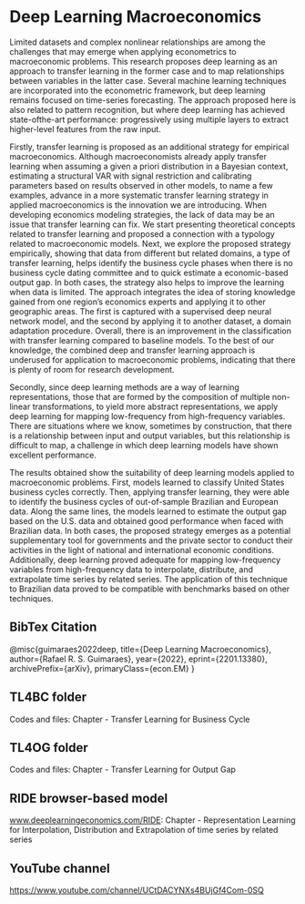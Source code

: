 # Deep Learning Macroeconomics

Limited datasets and complex nonlinear relationships are among the challenges that may emerge when applying econometrics to macroeconomic problems. This research proposes deep learning as an approach to transfer learning in the former case and to map relationships between variables in the latter case. Several machine learning techniques are incorporated into the econometric framework, but deep learning remains focused on time-series forecasting. The approach proposed here is also related to pattern recognition, but where deep learning has achieved state-ofthe-art performance: progressively using multiple layers to extract higher-level features from the raw input.

Firstly, transfer learning is proposed as an additional strategy for empirical macroeconomics. Although macroeconomists already apply transfer learning when assuming a given a priori distribution in a Bayesian context, estimating a structural VAR with signal restriction and calibrating parameters based on results observed in other models, to name a few examples, advance in a more systematic transfer learning strategy in applied macroeconomics is the innovation we are introducing. When developing economics modeling strategies, the lack of data may be an issue that transfer learning can fix. We start presenting theoretical concepts related to transfer learning and proposed a connection with a typology related to macroeconomic models. Next, we explore the proposed strategy empirically, showing that data from different but related domains, a type of transfer learning, helps identify the business cycle phases when there is no business cycle dating committee and to quick estimate a economic-based output gap. In both cases, the strategy also helps to improve the learning when data is limited. The approach integrates the idea of storing knowledge gained from one region’s economics experts and applying it to other geographic areas. The first is captured with a supervised deep neural network model, and the second by applying it to another dataset, a domain adaptation procedure. Overall, there is an improvement in the classification with transfer learning compared to baseline models. To the best of our knowledge, the combined deep and transfer learning approach is underused for application to macroeconomic problems, indicating that there is plenty of room for research development.

Secondly, since deep learning methods are a way of learning representations, those that are formed by the composition of multiple non-linear transformations, to yield more abstract representations, we apply deep learning for mapping low-frequency from high-frequency variables. There are situations where we know, sometimes by construction, that there is a relationship between input and output variables, but this relationship is difficult to map, a challenge in which deep learning models have shown excellent performance.

The results obtained show the suitability of deep learning models applied to macroeconomic problems. First, models learned to classify United States business cycles correctly. Then, applying transfer learning, they were able to identify the business cycles of out-of-sample Brazilian and European data. Along the same lines, the models learned to estimate the output gap based on the U.S. data and obtained good performance when faced with Brazilian data. In both cases, the proposed strategy emerges as a potential supplementary tool for governments and the private sector to conduct their activities in the light of national and international economic conditions. Additionally, deep learning proved adequate for mapping low-frequency variables from high-frequency data to interpolate, distribute, and extrapolate time series by related series. The application of this technique to Brazilian data proved to be compatible with benchmarks based on other techniques.

## BibTex Citation
@misc{guimaraes2022deep,
      title={Deep Learning Macroeconomics}, 
      author={Rafael R. S. Guimaraes},
      year={2022},
      eprint={2201.13380},
      archivePrefix={arXiv},
      primaryClass={econ.EM}
}

## TL4BC folder
Codes and files: Chapter - Transfer Learning for Business Cycle

## TL4OG folder
Codes and files: Chapter - Transfer Learning for Output Gap 

## RIDE browser-based model 
www.deeplearningeconomics.com/RIDE: Chapter - Representation Learning for Interpolation, Distribution and Extrapolation of time series by related series

## YouTube channel
https://www.youtube.com/channel/UCtDACYNXs4BUjGf4Com-0SQ
